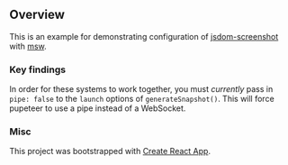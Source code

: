 ## Overview

This is an example for demonstrating configuration of [jsdom-screenshot](https://github.com/dferber90/jsdom-screenshot) with [msw](https://mswjs.io/).

### Key findings
In order for these systems to work together, you must _currently_ pass in `pipe: false` to the `launch` options of `generateSnapshot()`. This will force pupeteer to use a pipe instead of a WebSocket.

### Misc
This project was bootstrapped with [Create React App](https://github.com/facebook/create-react-app).
